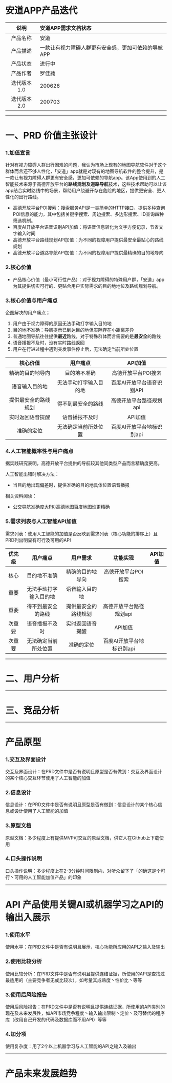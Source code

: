 # **安道**APP产品迭代
| 说明 | 安道APP需求文档状态 |
|:------:|:------|
| 产品名称 | 安道 |
| 产品描述 | 一款让有视力障碍人群更有安全感，更加可依赖的导航APP |
| 产品状态 | 进行中 |
| 产品作者 | 罗佳莼 |
| 迭代版本1.0 | 200626 |
| 迭代版本2.0 | 200703 |

---
# 一、PRD 价值主张设计
### 1.加值宣言 
针对有视力障碍人群出行困难的问题，我认为市场上现有的地图导航软件对于这个群体而言还不够人性化，「安道」app就是对现有的地图导航软件的整合提升，是一款让有视力障碍人群更有安全感，更加可依赖的导航app。该App使用到的人工智能技术来源于高德开放平台的**路线规划及道路导航**技术，这些技术帮助可以让该app结合实时路线中的场景，帮助用户绕避开存在危险的地区，提供更安全、更人性化的出行路线。
- 高德开放平台POI搜索：搜索服务API是一类简单的HTTP接口，提供多种查询POI信息的能力，其中包括关键字搜索、周边搜索、多边形搜索、ID查询四种筛选机制。
- 百度AI开放平台语音识别API加值：将语音信息转化为文字方便记录，节省文字输入时间
- 高德开放平台路线规划API加值：为不同的视障用户提供最安全最贴心的路线规划
- 高德开放平台道路导航API加值：为不同的视障用户提供最精确的目的地导向

### 2.核心价值 
- 产品核心价值（最小可行性产品）：对于视力障碍的特殊用户群，「安道」app为其提供切实可行的、更贴合用户实际需求的目的地地位及路线规划导航。

### 3.核心价值与用户痛点
企图解决的用户痛点；
1. 用户由于视力障碍的原因无法手动打字输入目的地
2. 目的地不准确：导航提示已到达目的地但实际存在小距离差异
3. 普通地图导航往往提供**最近**路线，对于特殊群体而言需要的是**最安全**的路线
4. 语音播报不及时，没有实时路线返回
5. 用户在行进过程中遇到突发事件停止后，无法确定当前所处位置

| 核心价值 | 用户痛点 | API加值 |
|:------:|:------:|:------:|
| 精确的目的地导向 | 目的地不准确 | 高德开放平台POI搜索 |
| 语音输入目的地 | 无法手动打字输入目的地 | 百度AI开放平台语音识别API |
| 提供最安全的路线规划 | 得不到最安全的路线 | 高德开放平台路径规划api |
| 实时返回语音提醒 | 语音播报不及时 | API加值 |
| 准确的定位 | 无法确定当前所处位置 | 百度AI开放平台地标识别api |

### 4.人工智能概率性与用户痛点 
据实践研究表明，高德开放平台提供的导航较其他同类型产品而言精确度更高。

人工智能出错时解决方法：
- 当目的地出现偏差时，提供准确的目的地具体位置语音播报

相关资料阅读：
- [公交导航准确度大PK:高德地图百度地图谁更精确 ](https://www.sohu.com/a/69051624_119779)

### 5.需求列表与人工智能API加值 
需求列表：使用人工智能的加值是否反映到需求列表（核心功能的排序上）且PRD列出明显有可行及可用的API

| 优先级 | 用户痛点 | 用户需求 | 功能实现 | API加值 |
|:------:|:------:|:------:|:------:|:------:|
| 核心 | 目的地不准确 | 精确的目的地导向 | 高德开放平台POI搜索 |
| 重要 | 无法手动打字输入目的地 | 语音输入目的地 |
| 重要 | 得不到最安全的路线 | 提供最安全的路线规划 | 高德开放平台路径规划api |
| 次重要 | 语音播报不及时 | 实时返回语音提醒 | API加值 |
| 次重要 | 无法确定当前所处位置 | 准确的定位 | 百度AI开放平台地标识别api |

---
# 二、用户分析

---
# 三、竞品分析

---
# 产品原型 
### 1.交互及界面设计 
交互及界面设计：在PRD文件中是否有说明且原型是否有做到：交互及界面设计的某个核心交互环节使用了人工智能的加值

### 2.信息设计
信息设计：在PRD文件中是否有说明且原型是否有做到：信息设计的某个核心信息或设计使用了人工智能的加值

### 3.原型文档 
原型文档：多少程度上有提供MVP可交互的原型文档，供它人在Github上下载使用

### 4.口头操作说明 
口头操作说明：多少程度上在2-3分钟时间限制内，对听众留下了「的确这是个可行丶可用的人工智能加值产品」的印象

---
# API 产品使用关键AI或机器学习之API的输出入展示
### 1.使用水平
使用水平：在PRD文件中是否有说明且展示，核心功能所应用的API之输入及输出

### 2.使用比较分析 
使用比较分析：在PRD文件中是否有说明且提供连结证据，所使用的API是查找过最适用的（主要竞争者无或比较次），如考量其成熟度丶性价比丶等等

### 3.使用后风险报告
使用后风险报告：在PRD文件中是否有说明且提供连结证据，所使用的API类别的现在及未来发展性，如API市场竞争程度丶输入输出限制丶定价丶及可替代的程序库（改用自己开发的代码及数据库而不用API）等等

### 4.加分项 
使用复杂度：用了2个以上机器学习与人工智能的API之输入及输出

---
# 产品未来发展趋势
